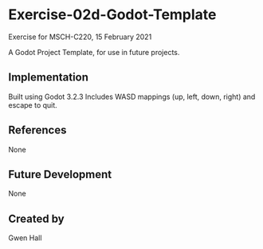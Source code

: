 # Exercise-02d-Godot-Template
Exercise for MSCH-C220, 15 February 2021

A Godot Project Template, for use in future projects.

## Implementation
Built using Godot 3.2.3
Includes WASD mappings (up, left, down, right) and escape to quit.

## References
None

## Future Development
None

## Created by 
Gwen Hall

